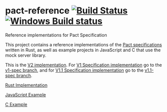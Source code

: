 # pact-reference [![Build Status](https://travis-ci.org/pact-foundation/pact-reference.svg?branch=master)](https://travis-ci.org/pact-foundation/pact-reference) [![Windows Build status](https://ci.appveyor.com/api/projects/status/bqlb7ny924lsu6yi?svg=true)](https://ci.appveyor.com/project/MichelBoudreau/pact-reference)
Reference implementations for Pact Specification

This project contains a reference implementations of the [Pact specifications](https://github.com/pact-foundation/pact-specification)
written in Rust, as well as example projects in JavaScript and C that use the mock server library.

This is the [V2 implementation](https://github.com/pact-foundation/pact-specification/tree/version-2). For [V1 Specification implementation](https://github.com/pact-foundation/pact-specification/tree/version-1) go to the [v1-spec branch](https://github.com/pact-foundation/pact-reference/tree/v1-spec), and for [V1.1 Specification implementation](https://github.com/pact-foundation/pact-specification/tree/version-1.1) go to the [v1.1-spec branch](https://github.com/pact-foundation/pact-reference/tree/v1.1-spec).

[Rust Implementation](rust)

[JavaScript Example](javascript)

[C Example](c/consumer-verification)
